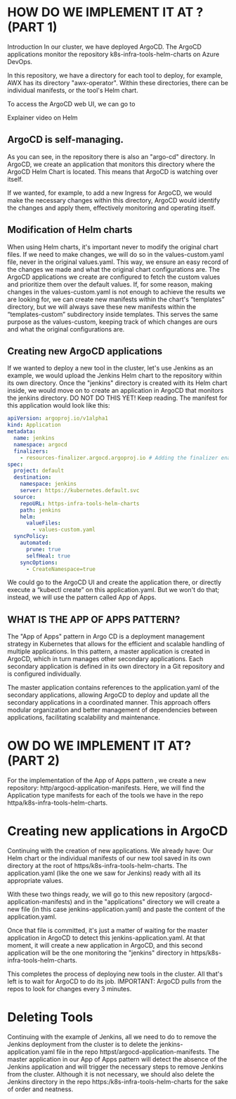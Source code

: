 # HOW DO WE IMPLEMENT IT AT ? (PART 1)
Introduction
In our  cluster, we have deployed ArgoCD. The ArgoCD applications monitor the repository k8s-infra-tools-helm-charts on Azure DevOps.

In this repository, we have a directory for each tool to deploy, for example, AWX has its directory "awx-operator". Within these directories, there can be individual manifests, or the tool's Helm chart.

To access the ArgoCD web UI, we can go to

Explainer video on Helm

## ArgoCD is self-managing.
As you can see, in the repository there is also an "argo-cd" directory. In ArgoCD, we create an application that monitors this directory where the ArgoCD Helm Chart is located. This means that ArgoCD is watching over itself.

If we wanted, for example, to add a new Ingress for ArgoCD, we would make the necessary changes within this directory, ArgoCD would identify the changes and apply them, effectively monitoring and operating itself.



## Modification of Helm charts
When using Helm charts, it's important never to modify the original chart files.
If we need to make changes, we will do so in the values-custom.yaml file, never in the original values.yaml. This way, we ensure an easy record of the changes we made and what the original chart configurations are.
The ArgoCD applications we create are configured to fetch the custom values and prioritize them over the default values.
If, for some reason, making changes in the values-custom.yaml is not enough to achieve the results we are looking for, we can create new manifests within the chart's “templates” directory, but we will always save these new manifests within the “templates-custom” subdirectory inside templates. This serves the same purpose as the values-custom, keeping track of which changes are ours and what the original configurations are.

## Creating new ArgoCD applications
If we wanted to deploy a new tool in the cluster, let's use Jenkins as an example, we would upload the Jenkins Helm chart to the repository within its own directory.
Once the "jenkins" directory is created with its Helm chart inside, we would move on to create an application in ArgoCD that monitors the jenkins directory. DO NOT DO THIS YET! Keep reading.
The manifest for this application would look like this:

```yaml
apiVersion: argoproj.io/v1alpha1
kind: Application
metadata:
  name: jenkins
  namespace: argocd
  finalizers:
    - resources-finalizer.argocd.argoproj.io # Adding the finalizer enables cascading deletes when implementing the App of Apps pattern. If this isn't used, when you remove the application yaml from git, the application will be removed from ArgoCD but the resources will remain active in the cluster
spec:
  project: default
  destination:
    namespace: jenkins
    server: https://kubernetes.default.svc
  source:
    repoURL: https-infra-tools-helm-charts
    path: jenkins
    helm:
      valueFiles:
        - values-custom.yaml
  syncPolicy:
    automated:
      prune: true
      selfHeal: true
    syncOptions:
      - CreateNamespace=true

```

We could go to the ArgoCD UI and create the application there, or directly execute a “kubectl create” on this application.yaml. But we won't do that; instead, we will use the pattern called App of Apps.

## WHAT IS THE APP OF APPS PATTERN?
The "App of Apps" pattern in Argo CD is a deployment management strategy in Kubernetes that allows for the efficient and scalable handling of multiple applications.
In this pattern, a master application is created in ArgoCD, which in turn manages other secondary applications. Each secondary application is defined in its own directory in a Git repository and is configured individually.

The master application contains references to the application.yaml of the secondary applications, allowing ArgoCD to deploy and update all the secondary applications in a coordinated manner. This approach offers modular organization and better management of dependencies between applications, facilitating scalability and maintenance.


# OW DO WE IMPLEMENT IT AT? (PART 2)
For the implementation of the App of Apps pattern , we create a new repository: http/argocd-application-manifests.
Here, we will find the Application type manifests for each of the tools we have in the repo httpa/k8s-infra-tools-helm-charts.

# Creating new applications in ArgoCD
Continuing with the creation of new applications. We already have:
Our Helm chart or the individual manifests of our new tool saved in its own directory at the root of https/k8s-infra-tools-helm-charts.
The application.yaml (like the one we saw for Jenkins) ready with all its appropriate values.

With these two things ready, we will go to this new repository (argocd-application-manifests) and in the "applications" directory we will create a new file (in this case jenkins-application.yaml) and paste the content of the application.yaml.

Once that file is committed, it's just a matter of waiting for the master application in ArgoCD to detect this jenkins-application.yaml. At that moment, it will create a new application in ArgoCD, and this second application will be the one monitoring the "jenkins" directory in https/k8s-infra-tools-helm-charts.

This completes the process of deploying new tools in the cluster. All that's left is to wait for ArgoCD to do its job.
IMPORTANT: ArgoCD pulls from the repos to look for changes every 3 minutes.

<!-- # App of Projects Pattern
One last clarification is that at , we are also using the App of Apps pattern for ArgoCD projects.

Projects in Argo CD are units of organization and access control that group related applications. They allow for the definition of deployment policies and security restrictions, such as which clusters and Kubernetes resources can be used and who can make changes.

For the creation of new projects, we need to go to the self-manage/appprojects directory in https:argocd-application-manifests. Continuing with the example of Jenkins, we would add a manifest like this there:

```yaml
apiVersion: argoproj.io/v1alpha1
kind: AppProject
metadata:
  name: jenkins
  namespace: argocd
spec:
  clusterResourceWhitelist:
  - group: '*'
    kind: '*'
  destinations:
  - namespace: '*'
    server: '*'
  orphanedResources:
    warn: false
  sourceRepos:
  - '*'
```

This example leaves the project completely open, but if we wanted to limit it, we could modify those values. -->

# Deleting Tools
Continuing with the example of Jenkins, all we need to do to remove the Jenkins deployment from the cluster is to delete the jenkins-application.yaml file in the repo httpst/argocd-application-manifests.
The master application in our App of Apps pattern will detect the absence of the Jenkins application and will trigger the necessary steps to remove Jenkins from the cluster.
Although it is not necessary, we should also delete the Jenkins directory in the repo https:/k8s-infra-tools-helm-charts for the sake of order and neatness.